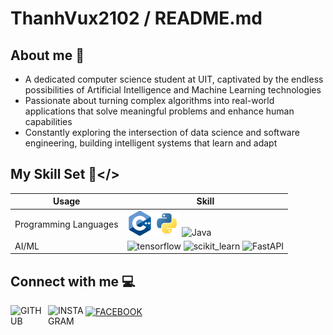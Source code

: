 # ThanhVux2102 / README.md

## About me 🧠
- A dedicated computer science student at UIT, captivated by the endless possibilities of Artificial Intelligence and Machine Learning technologies
- Passionate about turning complex algorithms into real-world applications that solve meaningful problems and enhance human capabilities
- Constantly exploring the intersection of data science and software engineering, building intelligent systems that learn and adapt

## My Skill Set 💉</>

| Usage | Skill |
|-------|-------|
| Programming Languages | <img src="https://raw.githubusercontent.com/devicons/devicon/master/icons/cplusplus/cplusplus-original.svg" alt="C++" width="40" height="40"/> <img src="https://raw.githubusercontent.com/devicons/devicon/master/icons/python/python-original.svg" alt="Python" width="40" height="40"/> <img src="https://www.citypng.com/public/uploads/preview/hd-java-programming-logo-png-701751694771848sm650yaqjt.png" alt="Java" width="40" height="40"/>|
| AI/ML | <img src="https://www.vectorlogo.zone/logos/tensorflow/tensorflow-icon.svg" alt="tensorflow" width="40"  height="40"/> <img src="https://upload.wikimedia.org/wikipedia/commons/0/05/Scikit_learn_logo_small.svg" alt="scikit_learn" width="40" height="40"/> <img src="https://cdn.worldvectorlogo.com/logos/fastapi.svg" alt="FastAPI" width="40" height="40"/> |

## Connect with me 💻
<a href="https://github.com/ThanhVux2102">
  <img align="left" alt="GITHUB" width="60px" src="https://logos-world.net/wp-content/uploads/2020/11/GitHub-Symbol.png" />
</a>
<a href="https://www.facebook.com/thanhh.vuu/">
  <img align="center" alt="FACEBOOK" width="35px" src="https://www.edigitalagency.com.au/wp-content/uploads/Facebook-logo-blue-large-size-PNG.png" />
</a>
<a href="https://www.instagram.com/thanhf_vux13/">
  <img align="left" alt="INSTAGRAM" width="60px" src="https://cdn.prod.website-files.com/67c783f1466dbd34a7beaf8e/67c78a2bb0ff12916456be49_678fac975f16f895f8710e1b_678fac4dc0549a39f28ab717_instagram-logo-instagram-icon-transparent-free-png.webp" />
</a>

<br />
<br />

<!-- ![Profile views](https://komarev.com/ghpvc/?username=ThanhVux2102&style=flat-square&color=blue) -->
